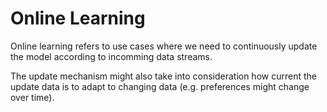 # Online Learning

Online learning refers to use cases where we need to continuously update the
model according to incomming data streams.

The update mechanism might also take into consideration how current the update
data is to adapt to changing data (e.g. preferences might change over time).
